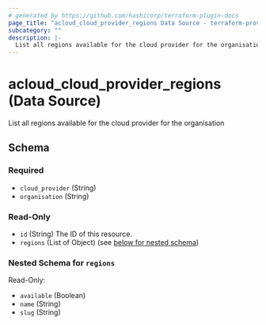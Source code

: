 ```yaml
---
# generated by https://github.com/hashicorp/terraform-plugin-docs
page_title: "acloud_cloud_provider_regions Data Source - terraform-provider-acloud"
subcategory: ""
description: |-
  List all regions available for the cloud provider for the organisation
---
```


# acloud_cloud_provider_regions (Data Source)

List all regions available for the cloud provider for the organisation



<!-- schema generated by tfplugindocs -->
## Schema

### Required

- `cloud_provider` (String)
- `organisation` (String)

### Read-Only

- `id` (String) The ID of this resource.
- `regions` (List of Object) (see [below for nested schema](#nestedatt--regions))

<a id="nestedatt--regions"></a>
### Nested Schema for `regions`

Read-Only:

- `available` (Boolean)
- `name` (String)
- `slug` (String)
